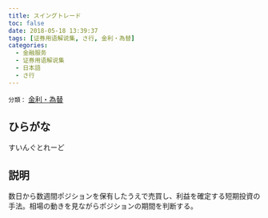 ```yaml
---
title: スイングトレード
toc: false
date: 2018-05-18 13:39:37
tags: [证券用语解说集, さ行, 金利・為替]
categories:
  - 金融服务
  - 证券用语解说集
  - 日本語
  - さ行
---
```


`分類：` [金利・為替](/tags/金利・為替/)

## ひらがな

すいんぐとれーど

## 説明

数日から数週間ポジションを保有したうえで売買し、利益を確定する短期投資の手法。相場の動きを見ながらポジションの期間を判断する。
